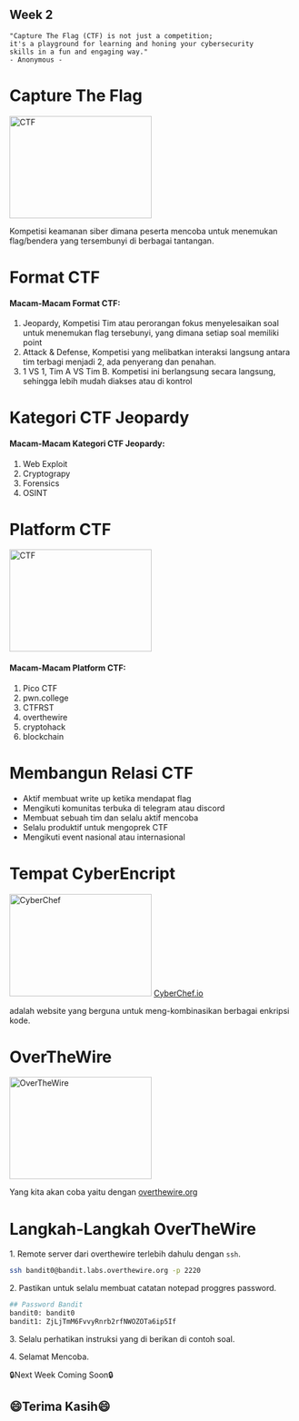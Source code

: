## Week 2

```quote
"Capture The Flag (CTF) is not just a competition; 
it's a playground for learning and honing your cybersecurity 
skills in a fun and engaging way."
- Anonymous -
```

# Capture The Flag
<img src="https://fieldeffect.com/hubfs/Website-Blog/Blog-Thumb-Capture-the-flag-What-you-should-know-about-cybersecurity-CTFs.jpg" height="180" width="250" alt="CTF"></img>
<p>
    Kompetisi keamanan siber dimana peserta mencoba untuk menemukan flag/bendera yang tersembunyi di berbagai tantangan.
</p>

# Format CTF
<h4>Macam-Macam Format CTF: </h4>
<ol>
    <li>Jeopardy, Kompetisi Tim atau perorangan fokus menyelesaikan soal untuk menemukan flag 	tersebunyi, yang dimana setiap soal memiliki point</li>
    <li>Attack & Defense, Kompetisi yang melibatkan interaksi langsung antara tim terbagi menjadi 2, ada penyerang dan penahan.</li>
    <li>1 VS 1, Tim A VS Tim B. Kompetisi ini berlangsung secara langsung, sehingga lebih mudah diakses atau di kontrol</li>
</ol>

# Kategori CTF Jeopardy
<h4>Macam-Macam Kategori CTF Jeopardy: </h4>
<ol>
    <li>Web Exploit</li>
    <li>Cryptograpy</li>
    <li>Forensics</li>
    <li>OSINT</li>
</ol>

# Platform CTF
<img src="https://miro.medium.com/v2/resize:fit:720/format:webp/0*x0x3mov8aZCl7X3s" height="180" width="250" alt="CTF"></img>
<h4>Macam-Macam Platform CTF: </h4>
<ol>
    <li>Pico CTF</li>
    <li>pwn.college</li>
    <li>CTFRST</li>
    <li>overthewire</li>
    <li>cryptohack</li>
    <li>blockchain</li>
</ol>

# Membangun Relasi CTF
<ul>
    <li>Aktif membuat write up ketika mendapat flag</li>
    <li>Mengikuti komunitas terbuka di telegram atau discord</li>
    <li>Membuat sebuah tim dan selalu aktif mencoba</li>
    <li>Selalu produktif untuk mengoprek CTF</li>
    <li>Mengikuti event nasional atau internasional</li>
</ul>

# Tempat CyberEncript
<img src="https://www.gchq.gov.uk/images/CyberChef768x512.jpg" height="180" width="250" alt="CyberChef">
<a href="cyberchef.io" target="_blank"></a></img>
<a href="cyberchef.io" target="_blank">CyberChef.io</a><p>adalah website yang berguna untuk meng-kombinasikan berbagai enkripsi kode.</p>

# OverTheWire 
<img src="https://miro.medium.com/v2/1*VLXFzVtGx16B1iH81bcTPw.png" height="180" width="250" alt="OverTheWire"></img>
<p>Yang kita akan coba yaitu dengan <a href="overthewire.org" target="_blank">overthewire.org</p></a>

# Langkah-Langkah OverTheWire
<p>1. Remote server dari overthewire terlebih dahulu dengan <code>ssh</code>.</p>

```bash
ssh bandit0@bandit.labs.overthewire.org -p 2220
```

<p>2. Pastikan untuk selalu membuat catatan notepad proggres password.</p>

```bash
## Password Bandit
bandit0: bandit0
bandit1: ZjLjTmM6FvvyRnrb2rfNWOZOTa6ip5If
```
<p>3. Selalu perhatikan instruksi yang di berikan di contoh soal.</p>
<p>4. Selamat Mencoba.</p>

<p>🔒Next Week Coming Soon🔒</p>

## 😄Terima Kasih😄